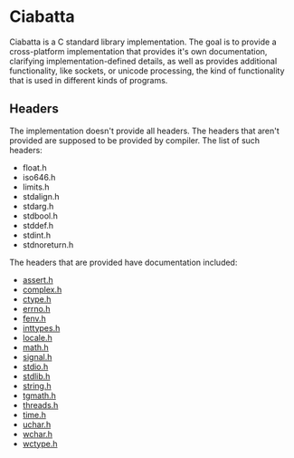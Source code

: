 
# Ciabatta

Ciabatta is a C standard library implementation. The goal is to provide a
cross-platform implementation that provides it's own documentation, clarifying
implementation-defined details, as well as provides additional functionality,
like sockets, or unicode processing, the kind of functionality that is used
in different kinds of programs.

## Headers

The implementation doesn't provide all headers. The headers that aren't
provided are supposed to be provided by compiler. The list of such headers:

- float.h
- iso646.h
- limits.h
- stdalign.h
- stdarg.h
- stdbool.h
- stddef.h
- stdint.h
- stdnoreturn.h

The headers that are provided have documentation included:

- [assert.h](assert.md)
- [complex.h](complex.md)
- [ctype.h](ctype.md)
- [errno.h](errno.md)
- [fenv.h](fenv.md)
- [inttypes.h](inttypes.md)
- [locale.h](locale.md)
- [math.h](math.md)
- [signal.h](signal.md)
- [stdio.h](stdio.md)
- [stdlib.h](stdlib.md)
- [string.h](string.md)
- [tgmath.h](tgmath.md)
- [threads.h](threads.md)
- [time.h](time.md)
- [uchar.h](uchar.md)
- [wchar.h](wchar.md)
- [wctype.h](wctype.md)
